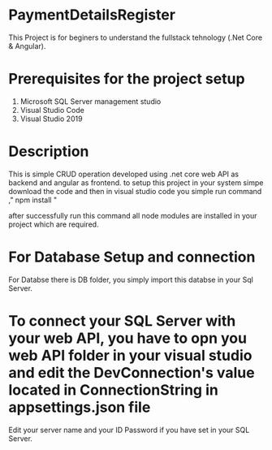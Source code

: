 # PaymentDetailsRegister

This Project is for beginers to understand the fullstack tehnology (.Net Core & Angular).

# Prerequisites for the project setup 
  1) Microsoft SQL Server management studio
  2) Visual Studio Code
  3) Visual Studio 2019

# Description 
  This is simple CRUD operation developed using .net core web API as backend and angular as frontend. to setup this project in your system simpe download the code and then in visual studio code you simple run command ," npm install "
  
after successfully run this command all node modules are installed in your project which are required.

# For Database Setup and connection
 For Databse there is DB folder, you simply import this databse in your Sql Server.
 
# To connect your SQL Server with your web API, you have to opn you web API folder in your visual studio and edit the DevConnection's value located in ConnectionString in appsettings.json file 
  Edit your server name and your ID Password if you have set in your SQL Server.
